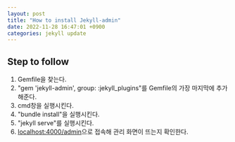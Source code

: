 ```yaml
---
layout: post
title: "How to install Jekyll-admin"
date: 2022-11-28 16:47:01 +0900
categories: jekyll update
---
```


## Step to follow

1. Gemfile을 찾는다.
2. "gem 'jekyll-admin', group: :jekyll_plugins"를 Gemfile의 가장 마지막에 추가해준다.
3. cmd창을 실행시킨다.
4. "bundle install"을 실행시킨다.
5. "jekyll serve"를 실행시킨다.
6. <localhost:4000/admin>으로 접속해 관리 화면이 뜨는지 확인한다.
